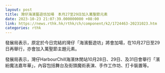 ```yaml
---
layout: post
title: 灣仔海濱藝遊坊加場　本月27至29日加入萬聖節元素
date: 2023-10-23 21:07:39.000000000 +08:00
link: https://news.rthk.hk/rthk/ch/component/k2/1724463-20231023.htm
categories: rthk
---
```


發展局表示，原定於今日完結的灣仔「海濱藝遊坊」將會加場，在10月27日至29日再舉行，亦會加入萬聖節主題元素。

發展局表示，灣仔HarbourChill海濱休閒站10月28日、29日、及31日會舉行「濱紛魔法嘉年華」，內容包括舞台及街頭魔術表演、手作工作坊、打卡裝置等。
